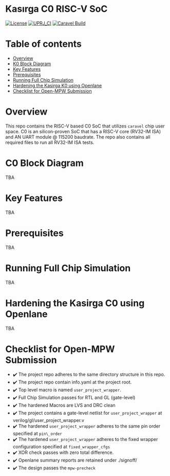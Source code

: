 # Kasırga C0 RISC-V SoC

[![License](https://img.shields.io/badge/License-Apache%202.0-blue.svg)](https://opensource.org/licenses/Apache-2.0) [![UPRJ_CI](https://github.com/efabless/caravel_project_example/actions/workflows/user_project_ci.yml/badge.svg)](https://github.com/efabless/caravel_project_example/actions/workflows/user_project_ci.yml) [![Caravel Build](https://github.com/efabless/caravel_project_example/actions/workflows/caravel_build.yml/badge.svg)](https://github.com/efabless/caravel_project_example/actions/workflows/caravel_build.yml)


Table of contents
=================

- [Overview](#overview)
- [K0 Block Diagram](#k0-block-diagram)
- [Key Features](#key-features)
- [Prerequisites](#prerequisites)
- [Running Full Chip Simulation](#tests)
- [Hardening the Kasirga K0 using Openlane](#hardening)
- [Checklist for Open-MPW Submission](#checklist)


Overview
========

This repo contains the RISC-V based C0 SoC that utilizes ``caravel`` chip user space.
C0 is an silicon-proven SoC that has a RISC-V core (RV32-IM ISA) and AN UART module @ 115200 baudrate.
The repo also contains all required files to run all RV32-IM ISA tests.

# C0 Block Diagram

TBA


# Key Features

TBA


# Prerequisites

TBA

# Running Full Chip Simulation

TBA

# Hardening the Kasirga C0 using Openlane

TBA

# Checklist for Open-MPW Submission

-  ✔️ The project repo adheres to the same directory structure in this
   repo.
-  ✔️ The project repo contain info.yaml at the project root.
-  ✔️ Top level macro is named ``user_project_wrapper``.
-  ✔️ Full Chip Simulation passes for RTL and GL (gate-level)
-  ✔️ The hardened Macros are LVS and DRC clean
-  ✔️ The project contains a gate-level netlist for ``user_project_wrapper`` at verilog/gl/user_project_wrapper.v
-  ✔️ The hardened ``user_project_wrapper`` adheres to the same pin order specified at ``pin\_order``
-  ✔️ The hardened ``user_project_wrapper`` adheres to the fixed wrapper configuration specified at ``fixed_wrapper_cfgs``
-  ✔️ XOR check passes with zero total difference.
-  ✔️ Openlane summary reports are retained under ./signoff/
-  ✔️ The design passes the ``mpw-precheck``

